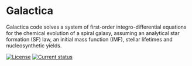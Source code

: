 # Galactica

Galactica code solves a system of first-order integro-differential equations for the chemical evolution of a spiral galaxy, assuming an analytical star formation (SF) law, an initial mass function (IMF), stellar lifetimes and nucleosynthetic yields.

[![License](https://img.shields.io/badge/license-MIT-blue.svg)](https://github.com/xuanxu/galactica/blob/master/LICENSE)
[![Current status](https://img.shields.io/badge/current%20status-exploratory%2Fpre--alpha-red.svg)](https://github.com/xuanxu/galactica/)
